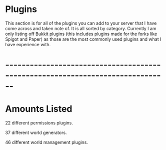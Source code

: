 # Plugins

This section is for all of the plugins you can add to your server that I have come across and taken note of. It is all sorted by category. Currently I am only listing off
Bukkit plugins (this includes plugins made for the forks like Spigot and Paper) as those are the most commonly used plugins and what I have experience with.

# ------------------------------------------------------------------------------
# Amounts Listed

22 different permissions plugins.

37 different world generators.

46 different world management plugins.
